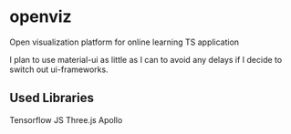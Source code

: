 # openviz
Open visualization platform for online learning
TS application

I plan to use material-ui as little as I can to avoid any  delays if I decide to switch out ui-frameworks.

## Used Libraries
Tensorflow JS
Three.js
Apollo

